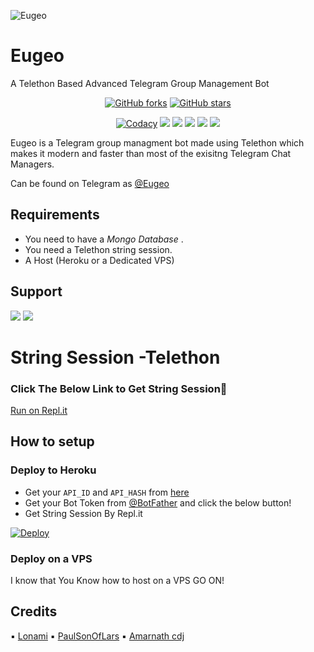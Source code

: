 ![Eugeo](https://telegra.ph/file/367fb1f8b699673f86f08.jpg)
# Eugeo
A Telethon Based Advanced Telegram Group Management Bot

<p align="center">
    <a href="https://github.com/swatv3nub/Eugeo/network"><img src="https://img.shields.io/github/forks/swatv3nub/Eugeo?style=for-the-badge" alt="GitHub forks" /></a>
    <a href="https://github.com/swatv3nub/Eugeo/stargazers"><img src="https://img.shields.io/github/stars/swatv3nub/Eugeo?style=for-the-badge" alt="GitHub stars" /></a>
</p>
<p align="center">
    <a href="https://app.codacy.com/manual/swatv3nub/Eugeo/dashboard"> <img src="https://img.shields.io/codacy/grade/4d58f2a402b54aed8a7d95f7add45a81?color=brightgreen&logo=codacy&logoColor=green&style=for-the-badge" alt="Codacy" /></a>
    <a href="https://github.com/swatv3nub/Eugeo"> <img src="https://img.shields.io/github/repo-size/swatv3nub/Eugeo?color=orange&logo=github&logoColor=green&style=for-the-badge" /></a>
    <a href="https://github.com/swatv3nub/Eugeo/commits/Alpha"> <img src="https://img.shields.io/github/last-commit/swatv3nub/Eugeo?color=brown&logo=github&logoColor=green&style=for-the-badge" /></a>
    <a href="https://github.com/swatv3nub/Eugeo/issues"> <img src="https://img.shields.io/github/issues/swatv3nub/Eugeo?color=blueviolet&logo=github&logoColor=green&style=for-the-badge" /></a>
    <a href="https://github.com/swatv3nub/Eugeo/network/members"> <img src="https://img.shields.io/github/forks/swatv3nub/Eugeo?color=red&logo=github&logoColor=green&style=for-the-badge" /></a>  
    <a href="https://pypi.org/project/Telethon/"> <img src="https://img.shields.io/pypi/v/telethon?color=yellow&label=telethon&logo=python&logoColor=green&style=for-the-badge" /></a>
</p>

Eugeo is a Telegram group managment bot made using Telethon which makes it modern and faster than most of the exisitng Telegram Chat Managers.

Can be found on Telegram as [@Eugeo](https://t.me/EugeoRobot)</br>

## Requirements
- You need to have a *Mongo Database* .
- You need a Telethon string session.
- A Host (Heroku or a Dedicated VPS)



## Support
<a href="https://t.me/TheCodents"><img src="https://img.shields.io/badge/Join-Telegram%20Channel-red.svg?logo=Telegram"></a>
<a href="https://t.me/TheCodentsSocial"><img src="https://img.shields.io/badge/Join-Telegram%20Group-blue.svg?logo=telegram"></a>

# String Session -Telethon
### Click The Below Link to Get String Session🧨
[Run on Repl.it](https://repl.it/@TeamUltroid/UltroidStringSession#main.py)

## How to setup

### Deploy to Heroku
- Get your `API_ID` and `API_HASH` from [here](https://my.telegram.org/)
- Get your Bot Token from [@BotFather](https://t.me/BotFather)
and click the below button!  <br />
- Get String Session By Repl.it

[![Deploy](https://www.herokucdn.com/deploy/button.svg)](https://heroku.com/deploy?template=https://github.com/swatv3nub/Eugeo)

### Deploy on a VPS

I know that You Know how to host on a VPS
GO ON!


## Credits

▪️ [Lonami](https://github.com/Lonami)
▪️ [PaulSonOfLars](https://github.com/PaulSonOfLars/tgbot)
▪️ [Amarnath cdj](https://github.com/Amarnathcdj)
